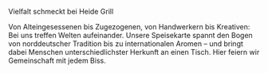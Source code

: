 
   Vielfalt schmeckt bei Heide Grill 

  Von Alteingesessenen bis Zugezogenen, von Handwerkern bis Kreativen:
  Bei uns treffen Welten aufeinander. Unsere Speisekarte spannt den Bogen
  von norddeutscher Tradition bis zu internationalen Aromen – und bringt
  dabei Menschen unterschiedlichster Herkunft an einen Tisch. Hier feiern
  wir Gemeinschaft mit jedem Biss.

